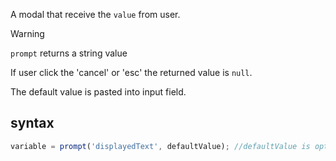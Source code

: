A modal that receive the `value` from user.

> [!warning]
> `prompt` returns a string value

If user click the 'cancel' or 'esc' the returned value is `null`.

The default value is pasted into input field.

## syntax

```js
variable = prompt('displayedText', defaultValue); //defaultValue is optional
```